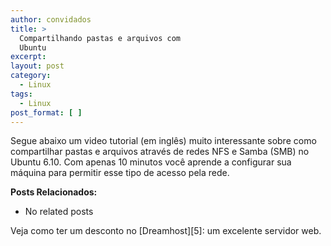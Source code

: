 ```yaml
---
author: convidados
title: >
  Compartilhando pastas e arquivos com
  Ubuntu
excerpt:
layout: post
category:
  - Linux
tags:
  - Linux
post_format: [ ]
---
```

Segue abaixo um video tutorial (em inglês) muito interessante sobre como compartilhar pastas e arquivos através de redes NFS e Samba (SMB) no Ubuntu 6.10. Com apenas 10 minutos você aprende a configurar sua máquina para permitir esse tipo de acesso pela rede.



**Posts Relacionados:** 
*   No related posts










Veja como ter um desconto no [Dreamhost][5]: um excelente servidor web.







